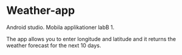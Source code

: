 # Weather-app
Android studio. Mobila applikationer labB 1. 

The app allows you to enter longitude and latitude and it returns the weather forecast for the next 10 days.
